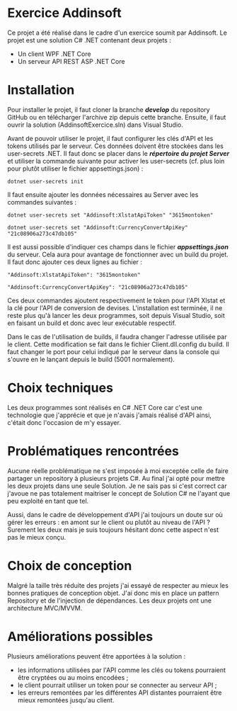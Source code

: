 # Exercice Addinsoft

Ce projet a été réalisé dans le cadre d'un exercice soumit par Addinsoft. Le projet est une solution C# .NET contenant deux projets :
- Un client WPF .NET Core
- Un serveur API REST ASP .NET Core

# Installation

Pour installer le projet, il faut cloner la branche ***develop*** du repository GitHub ou en télécharger l'archive zip depuis cette branche. Ensuite, il faut ouvrir la solution (AddinsoftExercice.sln) dans Visual Studio.

Avant de pouvoir utiliser le projet, il faut configurer les clés d'API et les tokens utilisés par le serveur. Ces données doivent être stockées dans les user-secrets .NET. Il faut donc se placer dans le ***répertoire du projet Server*** et utiliser la commande suivante pour activer les user-secrets (cf. plus loin pour plutôt utiliser le fichier appsettings.json) :

`dotnet user-secrets init`

Il faut ensuite ajouter les données nécessaires au Server avec les commandes suivantes :

`dotnet user-secrets set "Addinsoft:XlstatApiToken" "3615montoken"`

`dotnet user-secrets set "Addinsoft:CurrencyConvertApiKey" "21c08906a273c47db105"`

Il est aussi possible d'indiquer ces champs dans le fichier ***appsettings.json*** du serveur. Cela aura pour avantage de fonctionner avec un build du projet. Il faut donc ajouter ces deux lignes au fichier :

`"Addinsoft:XlstatApiToken": "3615montoken"`

`"Addinsoft:CurrencyConvertApiKey": "21c08906a273c47db105"`

Ces deux commandes ajoutent respectivement le token pour l'API Xlstat et la clé pour l'API de conversion de devises.
L'installation est terminée, il ne reste plus qu'à lancer les deux programmes, soit depuis Visual Studio, soit en faisant un build et donc avec leur exécutable respectif. 

Dans le cas de l'utilisation de builds, il faudra changer l'adresse utilisée par le client. Cette modification se fait dans le fichier Client.dll.config du build. Il faut changer le port pour celui indiqué par le serveur dans la console qui s'ouvre en le lançant depuis le build (5001 normalement).

# Choix techniques
Les deux programmes sont réalisés en C# .NET Core car c'est une technologie que j'apprécie et que je n'avais j'amais réalisé d'API ainsi, c'était donc l'occasion de m'y essayer.

# Problématiques rencontrées
Aucune réelle problématique ne s'est imposée à moi exceptée celle de faire partager un repository à plusieurs projets C#. Au final j'ai opté pour mettre les deux projets dans une seule Solution. Je ne sais pas si c'est correct car j'avoue ne pas totalement maitriser le concept de Solution C# ne l'ayant que peu exploité en tant que tel.

Aussi, dans le cadre de développement d'API j'ai toujours un doute sur où gérer les erreurs : en amont sur le client ou plutôt au niveau de l'API ? Surement les deux mais je suis toujours hésitant donc cette aspect n'est pas le mieux conçu.

# Choix de conception
Malgré la taille très réduite des projets j'ai essayé de respecter au mieux les bonnes pratiques de conception objet. J'ai donc mis en place un pattern Repository et de l'injection de dépendances. Les deux projets ont une architecture MVC/MVVM.

# Améliorations possibles
Plusieurs améliorations peuvent être apportées à la solution :
- les informations utilisées par l'API comme les clés ou tokens pourraient être cryptées ou au moins encodées ;
- le client pourrait utiliser un token pour se connecter au serveur API ;
- les erreurs remontées par les différentes API distantes pourraient être mieux remontées jusqu'au client.

